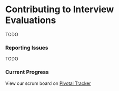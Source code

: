 # Contributing to Interview Evaluations

TODO

### Reporting Issues
TODO

### Current Progress

View our scrum board on [Pivotal Tracker](https://www.pivotaltracker.com/n/projects/1979679)
